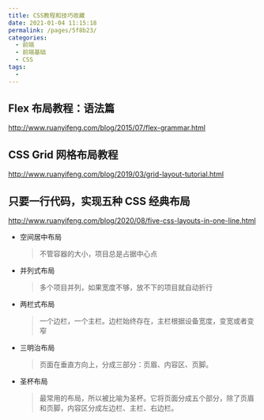 ```yaml
---
title: CSS教程和技巧收藏
date: 2021-01-04 11:15:18
permalink: /pages/5f8b23/
categories:
  - 前端
  - 前端基础
  - CSS
tags:
  - 
---
```


## Flex 布局教程：语法篇

<http://www.ruanyifeng.com/blog/2015/07/flex-grammar.html>

## CSS Grid 网格布局教程

<http://www.ruanyifeng.com/blog/2019/03/grid-layout-tutorial.html>

## 只要一行代码，实现五种 CSS 经典布局

<http://www.ruanyifeng.com/blog/2020/08/five-css-layouts-in-one-line.html>

* 空间居中布局

  > 不管容器的大小，项目总是占据中心点

* 并列式布局

  > 多个项目并列，如果宽度不够，放不下的项目就自动折行

* 两栏式布局

  > 一个边栏，一个主栏。边栏始终存在，主栏根据设备宽度，变宽或者变窄

* 三明治布局

  > 页面在垂直方向上，分成三部分：页眉、内容区、页脚。

* 圣杯布局

  > 最常用的布局，所以被比喻为圣杯。它将页面分成五个部分，除了页眉和页脚，内容区分成左边栏、主栏、右边栏。

